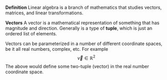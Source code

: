 
**Definition**
Linear algebra is a branch of mathematics that studies vectors, matrices, and linear transformations.

**Vectors** 
A vector is a mathematical representation of something that has magnitude and direction. Generally is a type of **tuple**, which is just an ordered list of elements. 

Vectors can be parameterized in a number of different coordinate spaces, be it all real numbers, complex, etc. For example
$$
\vec{v} \in \mathbb{R}^2
$$
The above would define some two-tuple (vector) in the real number coordinate space. 

